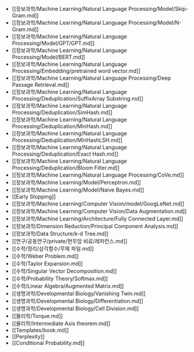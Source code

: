 - [[정보과학/Machine Learning/Natural Language Processing/Model/Skip-Gram.md]]
- [[정보과학/Machine Learning/Natural Language Processing/Model/N-Gram.md]]
- [[정보과학/Machine Learning/Natural Language Processing/Model/GPT/GPT.md]]
- [[정보과학/Machine Learning/Natural Language Processing/Model/BERT.md]]
- [[정보과학/Machine Learning/Natural Language Processing/Embedding/pretrained word vector.md]]
- [[정보과학/Machine Learning/Natural Language Processing/Deep Passage Retrieval.md]]
- [[정보과학/Machine Learning/Natural Language Processing/Deduplication/SuffixArray Substring.md]]
- [[정보과학/Machine Learning/Natural Language Processing/Deduplication/SimHash.md]]
- [[정보과학/Machine Learning/Natural Language Processing/Deduplication/MinHash.md]]
- [[정보과학/Machine Learning/Natural Language Processing/Deduplication/MinHashLSH.md]]
- [[정보과학/Machine Learning/Natural Language Processing/Deduplication/Exact Hash.md]]
- [[정보과학/Machine Learning/Natural Language Processing/Deduplication/Bloom Filter.md]]
- [[정보과학/Machine Learning/Natural Language Processing/CoVe.md]]
- [[정보과학/Machine Learning/Model/Perceptron.md]]
- [[정보과학/Machine Learning/Model/Naive Bayes.md]]
- [[Early Stopping]]
- [[정보과학/Machine Learning/Computer Vision/model/GoogLeNet.md]]
- [[정보과학/Machine Learning/Computer Vision/Data Augmentation.md]]
- [[정보과학/Machine Learning/Architecture/Fully Connected Layer.md]]
- [[정보과학/Dimension Reduction/Principal Component Analysis.md]]
- [[정보과학/Data Structure/k-d Tree.md]]
- [[연구/공동연구/private/현무암 비료/레퍼런스.md]]
- [[수학/정리/삼각함수/무제 파일.md]]
- [[수학/Weber Problem.md]]
- [[수학/Taylor Expansion.md]]
- [[수학/Singular Vector Decomposition.md]]
- [[수학/Probability Theory/Softmax.md]]
- [[수학/Linear Algebra/Augmented Matrix.md]]
- [[생명과학/Developmental Biology/Vanishing Twin.md]]
- [[생명과학/Developmental Biology/Differentiation.md]]
- [[생명과학/Developmental Biology/Cell Division.md]]
- [[물리학/Torque.md]]
- [[물리학/Intermediate Axis theorem.md]]
- [[Templates/book.md]]
- [[Perplexity]]
- [[Conditional Probability.md]]